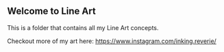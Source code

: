 ## Welcome to Line Art 

This is a folder that contains all my Line Art concepts.

Checkout more of my art here: https://www.instagram.com/inking.reverie/
